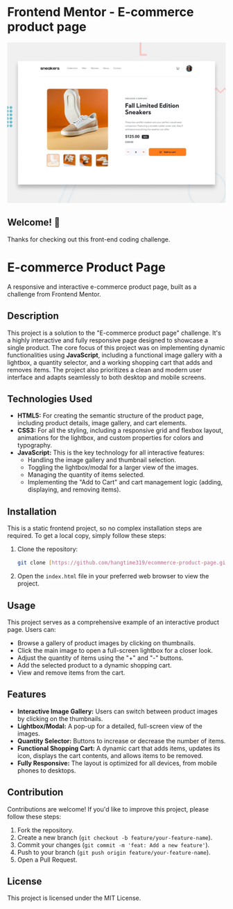 # Frontend Mentor - E-commerce product page

![Design preview for the E-commerce product page coding challenge](./design/desktop-preview.jpg)

## Welcome! 👋

Thanks for checking out this front-end coding challenge.

# E-commerce Product Page

A responsive and interactive e-commerce product page, built as a challenge from Frontend Mentor.

## Description

This project is a solution to the "E-commerce product page" challenge. It's a highly interactive and fully responsive page designed to showcase a single product. The core focus of this project was on implementing dynamic functionalities using **JavaScript**, including a functional image gallery with a lightbox, a quantity selector, and a working shopping cart that adds and removes items. The project also prioritizes a clean and modern user interface and adapts seamlessly to both desktop and mobile screens.

## Technologies Used

* **HTML5:** For creating the semantic structure of the product page, including product details, image gallery, and cart elements.
* **CSS3:** For all the styling, including a responsive grid and flexbox layout, animations for the lightbox, and custom properties for colors and typography.
* **JavaScript:** This is the key technology for all interactive features:
    * Handling the image gallery and thumbnail selection.
    * Toggling the lightbox/modal for a larger view of the images.
    * Managing the quantity of items selected.
    * Implementing the "Add to Cart" and cart management logic (adding, displaying, and removing items).

## Installation

This is a static frontend project, so no complex installation steps are required. To get a local copy, simply follow these steps:

1.  Clone the repository:
    ```bash
    git clone [https://github.com/hangtime319/ecommerce-product-page.git](https://github.com/hangtime319/ecommerce-product-page.git)
    ```
2.  Open the `index.html` file in your preferred web browser to view the project.

## Usage

This project serves as a comprehensive example of an interactive product page. Users can:
* Browse a gallery of product images by clicking on thumbnails.
* Click the main image to open a full-screen lightbox for a closer look.
* Adjust the quantity of items using the "+" and "-" buttons.
* Add the selected product to a dynamic shopping cart.
* View and remove items from the cart.

## Features

* **Interactive Image Gallery:** Users can switch between product images by clicking on the thumbnails.
* **Lightbox/Modal:** A pop-up for a detailed, full-screen view of the images.
* **Quantity Selector:** Buttons to increase or decrease the number of items.
* **Functional Shopping Cart:** A dynamic cart that adds items, updates its icon, displays the cart contents, and allows items to be removed.
* **Fully Responsive:** The layout is optimized for all devices, from mobile phones to desktops.

## Contribution

Contributions are welcome! If you'd like to improve this project, please follow these steps:

1.  Fork the repository.
2.  Create a new branch (`git checkout -b feature/your-feature-name`).
3.  Commit your changes (`git commit -m 'feat: Add a new feature'`).
4.  Push to your branch (`git push origin feature/your-feature-name`).
5.  Open a Pull Request.

## License

This project is licensed under the MIT License.
